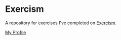 # Exercism

A repository for exercises I've completed on [Exercism][].

[My Profile][]

[Exercism]: http://exercism.io/
[My Profile]: http://exercism.io/paulfioravanti
